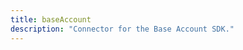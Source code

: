 ```yaml
---
title: baseAccount
description: "Connector for the Base Account SDK."
---
```


<script setup>
const packageName = 'wagmi'
const connectorsPackageName = 'wagmi/connectors'
</script>

<!-- @include: @shared/connectors/baseAccount.md -->
